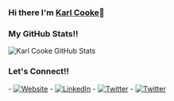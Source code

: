 ### Hi there I'm [Karl Cooke](https://www.linkedin.com/in/karlcooke/)👋


### My GitHub Stats!!

![Karl Cooke GitHub Stats](https://github-readme-stats.vercel.app/api?username=irishtechie&show_icons=true&count_private=true)

### Let's Connect!!

<p align="left">
- <a href="https://irishtechie.cloud" target="_blank"><img alt="Website" src="https://img.shields.io/badge/Website-irishtechie.cloud-blue?style=flat&logo=google-chrome"></a>
- <a href="https://www.linkedin.com/in/karlcooke/" target="_blank"><img alt="LinkedIn" src="https://img.shields.io/badge/LinkedIn-@karlcooke-blue?style=flat&logo=linkedin"></a>
- <a href="https://twitter.com/karl_itnerd" target="_blank"><img alt="Twitter" src="https://img.shields.io/twitter/follow/karl_itnerd?style=social"></a>
- <a href="https://twitter.com/irish_techie" target="_blank"><img alt="Twitter" src="https://img.shields.io/twitter/follow/irish_techie?style=social"></a>
</p>

<!--
**irishtechie/irishtechie** is a ✨ _special_ ✨ repository because its `README.md` (this file) appears on your GitHub profile.

Here are some ideas to get you started:

- 🔭 I’m currently working on ...
- 🌱 I’m currently learning ...
- 👯 I’m looking to collaborate on ...
- 🤔 I’m looking for help with ...
- 💬 Ask me about ...
- 📫 How to reach me: ...
- 😄 Pronouns: ...
- ⚡ Fun fact: ...
-->
